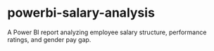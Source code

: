 # powerbi-salary-analysis
A Power BI report analyzing employee salary structure, performance ratings, and gender pay gap.
